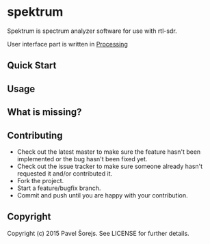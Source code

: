 spektrum
==========

Spektrum is spectrum analyzer software for use with rtl-sdr.

User interface part is written in [Processing](https://processing.org/)

Quick Start
-----------

Usage
-----

What is missing?
----

Contributing
-----
 
* Check out the latest master to make sure the feature hasn't been implemented or the bug hasn't been fixed yet.
* Check out the issue tracker to make sure someone already hasn't requested it and/or contributed it.
* Fork the project.
* Start a feature/bugfix branch.
* Commit and push until you are happy with your contribution.

Copyright
-----

Copyright (c) 2015 Pavel Šorejs. See LICENSE for further details.

